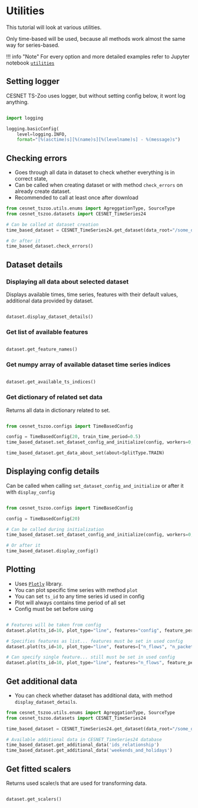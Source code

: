 # Utilities

This tutorial will look at various utilities.

Only time-based will be used, because all methods work almost the same way for series-based.

!!! info "Note"
    For every option and more detailed examples refer to Jupyter notebook [`utilities`](https://github.com/CESNET/cesnet-tszoo/blob/tutorial_notebooks/utilities.ipynb)

## Setting logger
CESNET TS-Zoo uses logger, but without setting config below, it wont log anything.

```python

import logging                                                                       

logging.basicConfig(
    level=logging.INFO,
    format="[%(asctime)s][%(name)s][%(levelname)s] - %(message)s")

```

## Checking errors
- Goes through all data in dataset to check whether everything is in correct state,
- Can be called when creating dataset or with method `check_errors` on already create dataset.
- Recommended to call at least once after download

```python
from cesnet_tszoo.utils.enums import AgreggationType, SourceType
from cesnet_tszoo.datasets import CESNET_TimeSeries24                                                                

# Can be called at dataset creation
time_based_dataset = CESNET_TimeSeries24.get_dataset(data_root="/some_directory/", source_type=SourceType.IP_ADDRESSES_SAMPLE, aggregation=AgreggationType.AGG_1_DAY, is_series_based=False, check_errors=True)

# Or after it
time_based_dataset.check_errors()

```

## Dataset details
### Displaying all data about selected dataset
Displays available times, time series, features with their default values, additional data provided by dataset.

```python

dataset.display_dataset_details()

```

### Get list of available features

```python

dataset.get_feature_names()

```

### Get numpy array of available dataset time series indices

```python

dataset.get_available_ts_indices()

```

### Get dictionary of related set data
Returns all data in dictionary related to set.

```python

from cesnet_tszoo.configs import TimeBasedConfig   

config = TimeBasedConfig(20, train_time_period=0.5)
time_based_dataset.set_dataset_config_and_initialize(config, workers=0, display_config_details=False)

time_based_dataset.get_data_about_set(about=SplitType.TRAIN)

```

## Displaying config details
Can be called when calling `set_dataset_config_and_initialize` or after it with `display_config`

```python

from cesnet_tszoo.configs import TimeBasedConfig   

config = TimeBasedConfig(20)

# Can be called during initialization
time_based_dataset.set_dataset_config_and_initialize(config, workers=0, display_config_details=True)

# Or after it
time_based_dataset.display_config()

```

## Plotting
- Uses [`Plotly`](https://plotly.com/python/) library.
- You can plot specific time series with method `plot`
- You can set `ts_id` to any time series id used in config
- Plot will always contains time period of all set
- Config must be set before using

```python

# Features will be taken from config
dataset.plot(ts_id=10, plot_type="line", features="config", feature_per_plot=True, time_format="datetime", use_scalers=True)

# Specifies features as list... features must be set in used config
dataset.plot(ts_id=10, plot_type="line", features=["n_flows", "n_packets"], feature_per_plot=True, time_format="datetime", use_scalers=True)

# Can specify single feature... still must be set in used config
dataset.plot(ts_id=10, plot_type="line", features="n_flows", feature_per_plot=True, time_format="datetime", use_scalers=True)

```

## Get additional data
- You can check whether dataset has additional data, with method `display_dataset_details`.

```python
from cesnet_tszoo.utils.enums import AgreggationType, SourceType
from cesnet_tszoo.datasets import CESNET_TimeSeries24                                                                

time_based_dataset = CESNET_TimeSeries24.get_dataset(data_root="/some_directory/", source_type=SourceType.IP_ADDRESSES_SAMPLE, aggregation=AgreggationType.AGG_1_DAY, is_series_based=False, display_details=True)

# Available additional data in CESNET_TimeSeries24 database
time_based_dataset.get_additional_data('ids_relationship')
time_based_dataset.get_additional_data('weekends_and_holidays')

```

## Get fitted scalers
Returns used scaler/s that are used for transforming data.

```python

dataset.get_scalers()

```